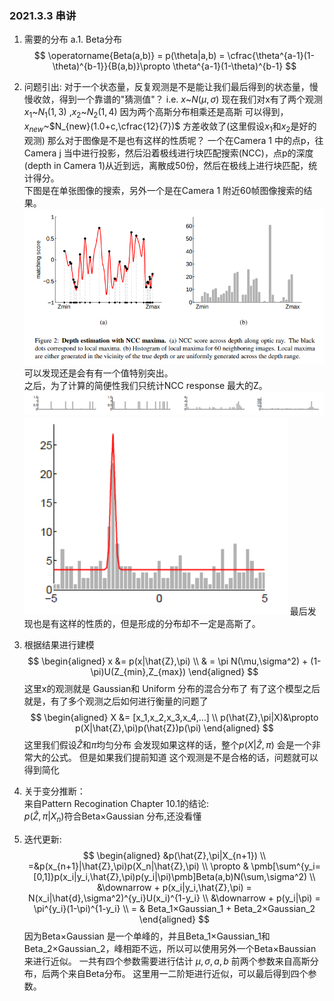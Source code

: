 <!--
 * @Author: Liu Weilong
 * @Date: 2021-03-03 11:18:33
 * @LastEditors: Liu Weilong 
 * @LastEditTime: 2021-03-03 15:45:01
 * @FilePath: /3rd-test-learning/34. svo/depth_filter/串讲.md
 * @Description: 
-->
### 2021.3.3 串讲
1. 需要的分布
   a.1. Beta分布
   $$
    \operatorname{Beta(a,b)} = p(\theta|a,b) = \cfrac{\theta^{a-1}(1-\theta)^{b-1}}{B(a,b)}\propto \theta^{a-1}(1-\theta)^{b-1}
   $$
2. 问题引出: 
   对于一个状态量，反复观测是不是能让我们最后得到的状态量，慢慢收敛，得到一个靠谱的"猜测值"？
   i.e. 
   $x$~$N(\mu,\sigma)$
   现在我们对x有了两个观测 $x_1$~$N_1(1,3)$ ,$x_2$~$N_2(1,4)$
   因为两个高斯分布相乘还是高斯
   可以得到，$x_{new}$~$N_{new}(1.0+c,\cfrac{12}{7})$
   方差收敛了(这里假设$x_1$和$x_2$是好的观测)
   那么对于图像是不是也有这样的性质呢？
   一个在Camera 1 中的点p，往Camera j 当中进行投影，然后沿着极线进行块匹配搜索(NCC)，点p的深度(depth in Camera 1)从近到远，离散成50份，然后在极线上进行块匹配，统计得分。<br>
    下图是在单张图像的搜索，另外一个是在Camera 1 附近60帧图像搜索的结果。<br>
    ![](./pic/1.png)
    可以发现还是会有有一个值特别突出。<br>
    之后，为了计算的简便性我们只统计NCC response 最大的Z。<br>
    ![](./pic/2.png)
    ![](./pic/3.png)
    最后发现也是有这样的性质的，但是形成的分布却不一定是高斯了。

3. 根据结果进行建模
   $$
   \begin{aligned}
    x &= p(x|\hat{Z},\pi)
    \\ & = \pi N(\mu,\sigma^2) + (1-\pi)U(Z_{min},Z_{max})
   \end{aligned}
   $$
   这里x的观测就是 Gaussian和 Uniform 分布的混合分布了
   有了这个模型之后就是，有了多个观测之后如何进行衡量的问题了
   $$
   \begin{aligned}
    X &= [x_1,x_2,x_3,x_4,...]
   \\
    p(\hat{Z},\pi|X)&\propto p(X|\hat{Z},\pi)p(\hat{Z})p(\pi)
   \end{aligned}
   $$
   这里我们假设$\hat{Z}$和$\pi$均匀分布
   会发现如果这样的话，整个$p(X|\hat{Z},\pi)$ 会是一个非常大的公式。
   但是如果我们提前知道 这个观测是不是合格的话，问题就可以得到简化

4. 关于变分推断：<br>
   来自Pattern Recogination Chapter 10.1的结论:<br>
   $p(\hat{Z},\pi|X_n)$符合Beta×Gaussian 分布,还没看懂

5. 迭代更新:<br>
    $$
   \begin{aligned}
    &p(\hat{Z},\pi|X_{n+1})
    \\
    =&p(x_{n+1}|\hat{Z},\pi)p(X_n|\hat{Z},\pi)
    \\
    \propto & \pmb[\sum^{y_i=[0,1]}p(x_i|y_i,\hat{Z},\pi)p(y_i|\pi)\pmb]Beta(a,b)N(\sum,\sigma^2)
    \\
    &\downarrow + p(x_i|y_i,\hat{Z},\pi) = N(x_i|\hat{d},\sigma^2)^{y_i}U(x_i)^{1-y_i}
    \\
    &\downarrow + p(y_i|\pi) = \pi^{y_i}(1-\pi)^{1-y_i} 
    \\
    = & Beta_1×Gaussian_1 + Beta_2×Gaussian_2
   \end{aligned}
   $$
   因为Beta×Gaussian 是一个单峰的，并且Beta_1×Gaussian_1和Beta_2×Gaussian_2，峰相距不远，所以可以使用另外一个Beta×Baussian 来进行近似。
   一共有四个参数需要进行估计 $\mu,\sigma,a,b$ 前两个参数来自高斯分布，后两个来自Beta分布。
   这里用一二阶矩进行近似，可以最后得到四个参数。



















